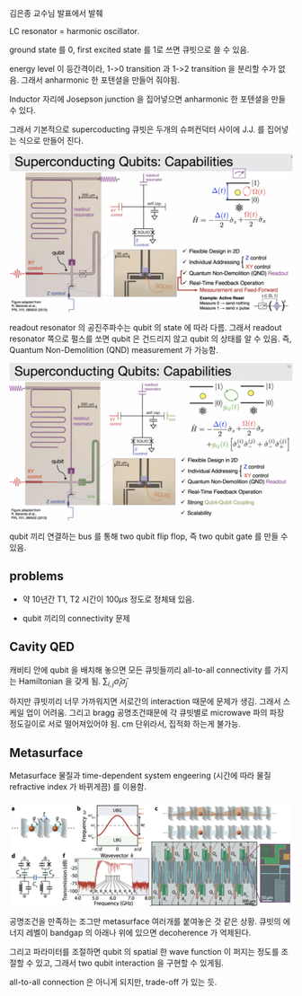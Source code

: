 김은종 교수님 발표에서 발췌

LC resonator = harmonic oscillator. 

ground state 를 0, first excited state 를 1로 쓰면 큐빗으로 쓸 수 있음.

energy level 이 등간격이라, 1->0 transition 과 1->2 transition 을 분리할 수가 없음. 그래서 anharmonic 한 포텐셜을 만들어 줘야됨.

Inductor 자리에 Josepson junction 을 집어넣으면 anharmonic 한 포텐셜을 만들 수 있다.

그래서 기본적으로 supercoducting 큐빗은 두개의 슈퍼컨덕터 사이에 J.J. 를 집어넣는 식으로 만들어 진다.

![](./img/scqubit1.png)

readout resonator 의 공진주파수는 qubit 의 state 에 따라 다름. 그래서 readout resonator 쪽으로 펄스를 쏘면 qubit 은 건드리지 않고 qubit 의 상태를 알 수 있음. 즉, Quantum Non-Demolition (QND) measurement 가 가능함.

![](./img/scqubit2.png)

qubit 끼리 연결하는 bus 를 통해 two qubit flip flop, 즉 two qubit gate 를 만들 수 있음.

## problems

* 약 10년간 T1, T2 시간이 $100\mu s$ 정도로 정체돼 있음.

* qubit 끼리의 connectivity 문제

## Cavity QED

캐비티 안에 qubit 을 배치해 놓으면 모든 큐빗들끼리 all-to-all connectivity 를 가지는 Hamiltonian 을 갖게 됨. $\sum_{i,j}\hat{\sigma}_i \hat{\sigma}_j$

하지만 큐빗끼리 너무 가까워지면 서로간의 interaction 때문에 문제가 생김. 그래서 스케일 업이 어려움. 그리고 bragg 공명조건때문에 각 큐빗별로 microwave 파의 파장 정도길이로 서로 떨어져있어야 됨. cm 단위라서, 집적화 하는게 불가능.

## Metasurface 

Metasurface 물질과 time-dependent system engeering (시간에 따라 물질 refractive index 가 바뀌게끔) 를 이용함.
 
 ![](./img/metasc.png)

공명조건을 만족하는 조그만 metasurface 여러개를 붙여놓은 것 같은 상황. 큐빗의 에너지 레벨이 bandgap 의 아래나 위에 있으면 decoherence 가 억제된다.

그리고 파라미터를 조절하면 qubit 의 spatial 한 wave function 이 퍼지는 정도를 조절할 수 있고, 그래서 two qubit interaction 을 구현할 수 있게됨.

all-to-all connection 은 아니게 되지만, trade-off 가 있는 듯.

